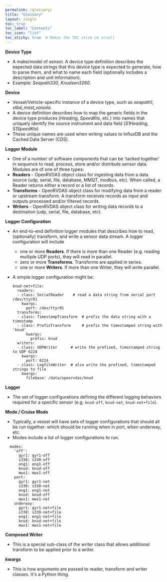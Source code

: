 ```yaml
---
permalink: /glossary/
title: "Glossary"
layout: single
toc: true
toc_label: "Contents"
toc_icon: "list"
toc_sticky: true  # Makes the TOC stick on scroll
---
```

**Device Type**
  - A make/model of sensor. A device type definition describes the expected data strings that this device type is expected to generate, how to parse them, and what to name each field (optionally includes a description and unit information).
  - Example: _Seapath330_, _Knudsen3260_.

**Device**
  - Vessel/Vehicle-specific instance of a device type, such as _seapath1_, _stbd_mast_vaisala_.
  - A device definition describes how to map the generic fields in the device type produces (_Heading_, _SpeedKts_, etc.) into names that uniquely identify the source instrument and data field (_S1Heading_, _S1SpeedKts_)
  - These unique names are used when writing values to InfluxDB and the Cached Data Server (CDS).

**Logger Module**
  - One of a number of software components that can be 'tacked together' in sequence to read, process, store and/or distribute sensor data. Modules are of one of three types:
  - **Readers** - OpenRVDAS object class for ingesting data from a data source (udp, serial, file, database, MMQT, modbus, etc). When called, a Reader returns either a record or a list of records.
  - **Transforms** - OpenRVDAS object class for modifying data from a reader or upstream transform. A transform receives records as input and outputs processed and/or filtered records.
  - **Writers** - OpenRVDAS object class for writing data records to a destination (udp, serial, file, database, etc).

**Logger Configuration**
  - An end-to-end definition logger modules that describes how to read, (optionally) transform, and write a sensor data stream. A logger configuration will include
    - one or more **Readers**. If there is more than one Reader (e.g. reading multiple UDP ports), they will read in parallel.
    - zero or more **Transforms**. Transforms are applied in series.
    - one or more **Writers**. If more than one Writer, they will write parallel.
  - A simple logger configuration might be:

    ```
    knud-net+file:
      readers:
      - class: SerialReader    # read a data string from serial port /dev/ttyr01
        kwargs:
          port: /dev/ttyr01
      transforms:
      - class: TimestampTransform  # prefix the data string with a timestamp
      - class: PrefixTransform     # prefix the timestamped string with 'knud'
          kwargs:
            prefix: knud
      writers:
      - class: UDPWriter      # write the prefixed, timestamped string to UDP 6224
        kwargs:
          port: 6224
      - class: LogfileWriter  # also write the prefixed, timestamped strings to file
        kwargs:
          filebase: /data/openrvdas/knud
    ```
  
**Logger**
  - The set of logger configurations defining the different logging behaviors required for a specific sensor (e.g. `knud-off`, `knud-net`, `knud-net+file`).

**Mode / Cruise Mode**
  - Typically, a vessel will have sets of logger configurations that should all be run together: which should be running when in port, when underway, etc.
  - Modes include a list of logger configurations to run.
  ```
    modes:
      'off':
        gyr1: gyr1-off
        s330: s330-off
        eng1: eng1-off
        knud: knud-off
        mwx1: mwx1-off
      port:
        gyr1: gyr1-net
        s330: s330-net
        eng1: eng1-net
        knud: knud-off
        mwx1: mwx1-net
      underway:
        gyr1: gyr1-net+file
        s330: s330-net+file
        eng1: eng1-net+file
        knud: knud-net+file
        mwx1: mwx1-net+file
  ```
**Composed Writer**
  - This is a special sub-class of the writer class that allows additional transform to be applied prior to a writer.

**kwargs**
  - This is how arguments are passed to reader, transform and writer classes. It's a Python thing.
